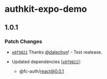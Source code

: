 # authkit-expo-demo

## 1.0.1

### Patch Changes

- [`e0f9821`](https://github.com/dalechyn/fc-auth/commit/e0f9821485e887bc7a47b36fcf31f8f6feb5a8ee) Thanks [@dalechyn](https://github.com/dalechyn)! - Test realease.

- Updated dependencies [[`e0f9821`](https://github.com/dalechyn/fc-auth/commit/e0f9821485e887bc7a47b36fcf31f8f6feb5a8ee)]:
  - @fc-auth/react@0.0.1
